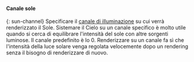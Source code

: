 
#### Canale sole
{: sun-channel}
Specificare il [canale di illuminazione](lights-tab.html#channel) su cui verrà renderizzato il Sole. Sistemare il Cielo su un canale specifico è molto utile quando si cerca di equilibrare l'intensità del sole con altre sorgenti luminose. Il canale predefinito è lo 0. Renderizzare su un canale fa sì che l'intensità della luce solare venga regolata velocemente dopo un rendering senza il bisogno di renderizzare di nuovo.
